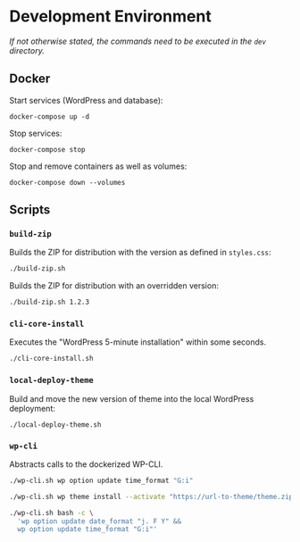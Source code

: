 # Development Environment

*If not otherwise stated, the commands need to be executed in the `dev` directory.*


## Docker
Start services (WordPress and database):
```
docker-compose up -d
```

Stop services:
```
docker-compose stop
```

Stop and remove containers as well as volumes:
```
docker-compose down --volumes
```


## Scripts

### `build-zip`
Builds the ZIP for distribution with the version as defined in `styles.css`:
```bash
./build-zip.sh
```

Builds the ZIP for distribution with an overridden version:
```bash
./build-zip.sh 1.2.3
```


### `cli-core-install`
Executes the "WordPress 5-minute installation" within some seconds.
```bash
./cli-core-install.sh
```


### `local-deploy-theme`
Build and move the new version of theme into the local WordPress deployment:
```
./local-deploy-theme.sh
````


### `wp-cli`
Abstracts calls to the dockerized WP-CLI.
```bash
./wp-cli.sh wp option update time_format "G:i"
```

```bash
./wp-cli.sh wp theme install --activate "https://url-to-theme/theme.zip"
```

```bash
./wp-cli.sh bash -c \
  'wp option update date_format "j. F Y" &&
  wp option update time_format "G:i"'
```
